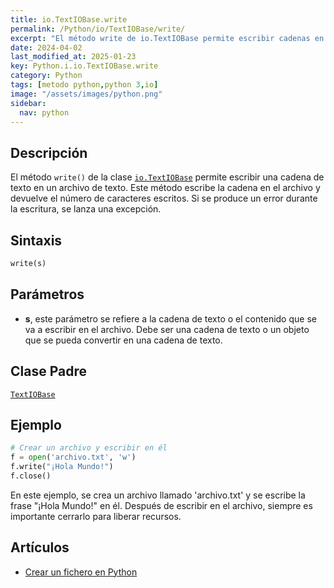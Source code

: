 ```yaml
---
title: io.TextIOBase.write
permalink: /Python/io/TextIOBase/write/
excerpt: "El método write de io.TextIOBase permite escribir cadenas en archivos de texto."
date: 2024-04-02
last_modified_at: 2025-01-23
key: Python.i.io.TextIOBase.write
category: Python
tags: [metodo python,python 3,io]
image: "/assets/images/python.png"
sidebar:
  nav: python
---
```


## Descripción


El método `write()` de la clase [`io.TextIOBase`](https://www.w3api.com/Python/io/TextIOBase/) permite escribir una cadena de texto en un archivo de texto. Este método escribe la cadena en el archivo y devuelve el número de caracteres escritos. Si se produce un error durante la escritura, se lanza una excepción.


## **Sintaxis**


```python
write(s)
```


## **Parámetros**

- **s**, este parámetro se refiere a la cadena de texto o el contenido que se va a escribir en el archivo. Debe ser una cadena de texto o un objeto que se pueda convertir en una cadena de texto.

## **Clase Padre**


[`TextIOBase`](https://www.w3api.com/Python/io/TextIOBase/)


## **Ejemplo**


```python
# Crear un archivo y escribir en él
f = open('archivo.txt', 'w')
f.write("¡Hola Mundo!")
f.close()

```


En este ejemplo, se crea un archivo llamado 'archivo.txt' y se escribe la frase "¡Hola Mundo!" en él. Después de escribir en el archivo, siempre es importante cerrarlo para liberar recursos.


## **Artículos**

- [Crear un fichero en Python](https://lineadecodigo.com/blog/crear-un-fichero-en-python/)
